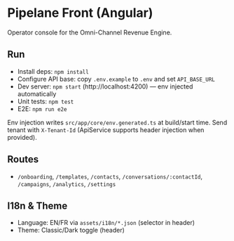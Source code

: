 # Pipelane Front (Angular)

Operator console for the Omni-Channel Revenue Engine.

## Run
- Install deps: `npm install`
- Configure API base: copy `.env.example` to `.env` and set `API_BASE_URL`
- Dev server: `npm start` (http://localhost:4200) — env injected automatically
- Unit tests: `npm test`
- E2E: `npm run e2e`

Env injection writes `src/app/core/env.generated.ts` at build/start time.
Send tenant with `X-Tenant-Id` (ApiService supports header injection when provided).

## Routes
- `/onboarding`, `/templates`, `/contacts`, `/conversations/:contactId`, `/campaigns`, `/analytics`, `/settings`

## I18n & Theme
- Language: EN/FR via `assets/i18n/*.json` (selector in header)
- Theme: Classic/Dark toggle (header)
